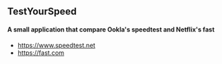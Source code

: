 ## TestYourSpeed

#### A small application that compare Ookla's speedtest and Netflix's fast
* https://www.speedtest.net
* https://fast.com

